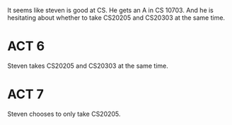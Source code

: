 It seems like steven is good at CS. He gets an A in CS 10703. And he is hesitating about whether to take CS20205 and CS20303 at the same time. 


# ACT 6
Steven takes CS20205 and CS20303 at the same time.  

# ACT 7
Steven chooses to only take CS20205. 

